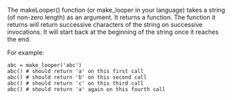 The makeLooper() function (or make_looper in your language) takes a string (of non-zero length) as an argument. It returns a function. The function it returns will return successive characters of the string on successive invocations. It will start back at the beginning of the string once it reaches the end.

For example:
```
abc = make_looper('abc')
abc() # should return 'a' on this first call
abc() # should return 'b' on this second call
abc() # should return 'c' on this third call
abc() # should return 'a' again on this fourth call
```
